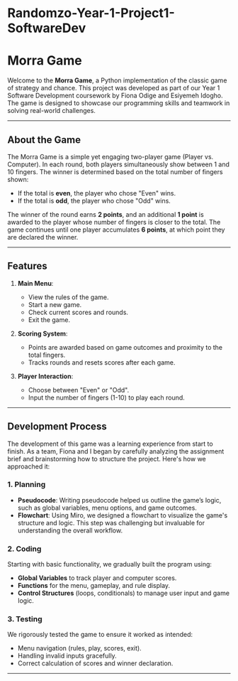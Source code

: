 # Randomzo-Year-1-Project1-SoftwareDev
# Morra Game

Welcome to the **Morra Game**, a Python implementation of the classic game of strategy and chance. This project was developed as part of our Year 1 Software Development coursework by Fiona Odige and Esiyemeh Idogho. The game is designed to showcase our programming skills and teamwork in solving real-world challenges.

---

## About the Game

The Morra Game is a simple yet engaging two-player game (Player vs. Computer). In each round, both players simultaneously show between 1 and 10 fingers. The winner is determined based on the total number of fingers shown:
- If the total is **even**, the player who chose "Even" wins.
- If the total is **odd**, the player who chose "Odd" wins.

The winner of the round earns **2 points**, and an additional **1 point** is awarded to the player whose number of fingers is closer to the total. The game continues until one player accumulates **6 points**, at which point they are declared the winner.

---

## Features

1. **Main Menu**:
   - View the rules of the game.
   - Start a new game.
   - Check current scores and rounds.
   - Exit the game.

2. **Scoring System**:
   - Points are awarded based on game outcomes and proximity to the total fingers.
   - Tracks rounds and resets scores after each game.

3. **Player Interaction**:
   - Choose between "Even" or "Odd".
   - Input the number of fingers (1-10) to play each round.

---

## Development Process

The development of this game was a learning experience from start to finish. As a team, Fiona and I began by carefully analyzing the assignment brief and brainstorming how to structure the project. Here's how we approached it:

### 1. **Planning**
- **Pseudocode**: Writing pseudocode helped us outline the game’s logic, such as global variables, menu options, and game outcomes.
- **Flowchart**: Using Miro, we designed a flowchart to visualize the game's structure and logic. This step was challenging but invaluable for understanding the overall workflow.

### 2. **Coding**
Starting with basic functionality, we gradually built the program using:
- **Global Variables** to track player and computer scores.
- **Functions** for the menu, gameplay, and rule display.
- **Control Structures** (loops, conditionals) to manage user input and game logic.

### 3. **Testing**
We rigorously tested the game to ensure it worked as intended:
- Menu navigation (rules, play, scores, exit).
- Handling invalid inputs gracefully.
- Correct calculation of scores and winner declaration.

---
